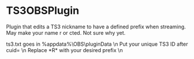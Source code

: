 TS3OBSPlugin
============
Plugin that edits a TS3 nickname to have a defined prefix when streaming.
May make your name r or cted. Not sure why yet.

ts3.txt goes in %appdata%\OBS\pluginData \n
Put your unique TS3 ID after cuid= \n
Replace \*R\* with your desired prefix \n
